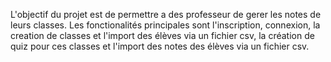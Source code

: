 L'objectif du projet est de permettre a des professeur de gerer les notes de leurs classes. Les fonctionalités principales sont l'inscription, connexion, la creation de classes et l'import des élèves via un fichier csv, la création de quiz pour ces classes et l'import des notes des élèves via un fichier csv.
